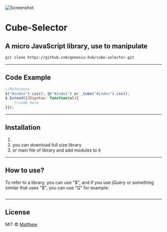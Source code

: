 ![Screenshot]() 
# Cube-Selector
## A micro JavaScript library, use to manipulate

```bash
git clone https://github.com/genesis-hub/cube-selector.git
```
***
## Code Example
```javascript
//Reference
$("#index").css(); Q("#index") or _Cube("#index").css();
$.Extend({JSsyntax: function(el){
    //code here
}});
```
***
## Installation
1. <script src="cube-selector.js"></script>
2. you can download full size library 
3. or main file of library and add modules to it
***

## How to use?
To refer to a library, you can use "$", and if you use jQuery or something similar that uses "$", you can use "Q" for example:
```bash

```
***
## License
MIT © [Matthew]()
